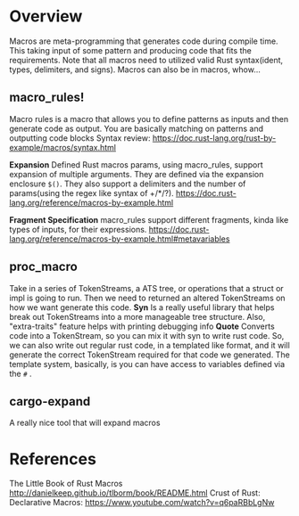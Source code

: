 # Overview
Macros are meta-programming that generates code during compile time. This taking input of some pattern and producing code that fits the requirements.  Note that all macros need to utilized valid Rust syntax(ident, types, delimiters, and signs). Macros can also be in macros, whow...

## macro_rules!
Macro rules is a macro that allows you to define patterns as inputs and then generate code as output. You are basically matching on patterns and outputting code blocks
Syntax review: https://doc.rust-lang.org/rust-by-example/macros/syntax.html

**Expansion**
Defined Rust macros params, using macro_rules, support expansion of multiple arguments. They are defined via the expansion enclosure `$()`. They also support a delimiters and the number of params(using the regex like syntax of +/*/?).
https://doc.rust-lang.org/reference/macros-by-example.html

**Fragment Specification**
macro_rules support different fragments, kinda like types of inputs, for their expressions.
https://doc.rust-lang.org/reference/macros-by-example.html#metavariables

## proc_macro
Take in a series of TokenStreams, a ATS tree, or operations that a struct or impl is going to run. Then we need to returned an altered TokenStreams on how we want generate this code.
    **Syn**
    Is a really useful library that helps break out TokenStreams into a more manageable tree structure.
    Also, "extra-traits" feature helps with printing debugging info
    **Quote**
    Converts code into a TokenStream, so you can mix it with syn to write rust code. So, we can also write out regular rust code, in a templated like format, and it will generate the correct TokenStream required for that code we generated. The template system, basically, is you can have access to variables defined via the `#` .

## cargo-expand
A really nice tool that will expand macros

# References
The Little Book of Rust Macros http://danielkeep.github.io/tlborm/book/README.html
Crust of Rust: Declarative Macros: https://www.youtube.com/watch?v=q6paRBbLgNw